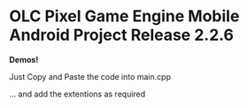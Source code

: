 # OLC Pixel Game Engine Mobile Android Project Release 2.2.6
<p><b>Demos!</b></p>
<p>Just Copy and Paste the code into main.cpp</p>
<p>... and add the extentions as required</p>
